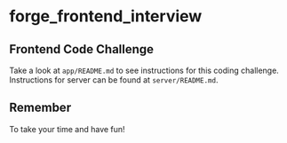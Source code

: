 # forge_frontend_interview
Frontend Code Challenge
---
Take a look at `app/README.md` to see instructions for this coding challenge. </br>
Instructions for server can be found at `server/README.md`.

## Remember
To take your time and have fun!